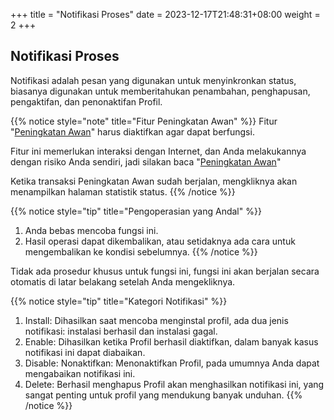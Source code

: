 +++
title = "Notifikasi Proses"
date =  2023-12-17T21:48:31+08:00
weight = 2
+++

## Notifikasi Proses

Notifikasi adalah pesan yang digunakan untuk menyinkronkan status, biasanya digunakan untuk memberitahukan penambahan, penghapusan, pengaktifan, dan penonaktifan Profil.

{{% notice style="note" title="Fitur Peningkatan Awan" %}}
Fitur "[Peningkatan Awan](../settings/cloud-enhance)" harus diaktifkan agar dapat berfungsi.

Fitur ini memerlukan interaksi dengan Internet, dan Anda melakukannya dengan risiko Anda sendiri, jadi silakan baca "[Peningkatan Awan](./settings/cloud-enhance)"

Ketika transaksi Peningkatan Awan sudah berjalan, mengkliknya akan menampilkan halaman statistik status.
{{% /notice %}}

{{% notice style="tip" title="Pengoperasian yang Andal" %}}
1. Anda bebas mencoba fungsi ini.
2. Hasil operasi dapat dikembalikan, atau setidaknya ada cara untuk mengembalikan ke kondisi sebelumnya.
{{% /notice %}}

Tidak ada prosedur khusus untuk fungsi ini, fungsi ini akan berjalan secara otomatis di latar belakang setelah Anda mengekliknya.

{{% notice style="tip" title="Kategori Notifikasi" %}}
1. Install: Dihasilkan saat mencoba menginstal profil, ada dua jenis notifikasi: instalasi berhasil dan instalasi gagal.
2. Enable: Dihasilkan ketika Profil berhasil diaktifkan, dalam banyak kasus notifikasi ini dapat diabaikan.
3. Disable: Nonaktifkan: Menonaktifkan Profil, pada umumnya Anda dapat mengabaikan notifikasi ini.
4. Delete: Berhasil menghapus Profil akan menghasilkan notifikasi ini, yang sangat penting untuk profil yang mendukung banyak unduhan.
{{% /notice %}}